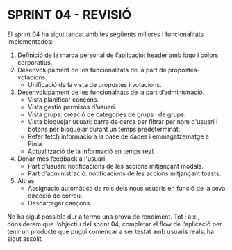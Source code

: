 # SPRINT 04 - REVISIÓ

El sprint 04 ha sigut tancat amb les següents millores i funcionalitats implementades:
1. Definició de la marca personal de l’aplicació: header amb logo i colors corporatius.
2. Desenvolupament de les funcionalitats de la part de propostes-votacions.
    * Unificació de la vista de propostes i votacions.
3. Desenvolupament de les funcionalitats de la part d’administració.
    * Vista planificar cançons.     
    * Vista gestió permisos d'usuari.
    * Vista grups: creació de categories de grups i de grups.
    * Vista bloquejar usuari: barra de cerca per filtrar per nom d'usuari i botons per bloquejar durant un temps predeterminat.
    * Refer fetch informació a la base de dades i emmagatzematge a Pinia.
    * Actualització de la informació en temps real.
4. Donar més feedback a l'usuari.
    *  Part d'usuari: notificacions de les accions mitjançant modals.
    *  Part d'administració: notificacions de les accions mitjançant toasts.
5. Altres
    * Assignació automàtica de rols dels nous usuaris en funció de la seva direcció de correu.
    * Descarregar cançons.

No ha sigut possible dur a terme una prova de rendiment. Tot i així, considerem que l’objectiu del sprint 04, completar el flow de l’aplicació per tenir un producte que pugui començar a ser testat amb usuaris reals, ha sigut assolit.